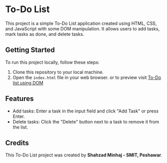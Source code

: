# To-Do List

This project is a simple To-Do List application created using HTML, CSS, and JavaScript with some DOM manipulation. It allows users to add tasks, mark tasks as done, and delete tasks.

## Getting Started

To run this project locally, follow these steps:

1. Clone this repository to your local machine.
2. Open the `index.html` file in your web browser.
or to preview visit [To-Do list using DOM](https://todolist006.netlify.app)

## Features

- Add tasks: Enter a task in the input field and click "Add Task" or press Enter.
- Delete tasks: Click the "Delete" button next to a task to remove it from the list.

## Credits

This To-Do List project was created by __Shahzad Minhaj - SMIT, Peshawar__.


